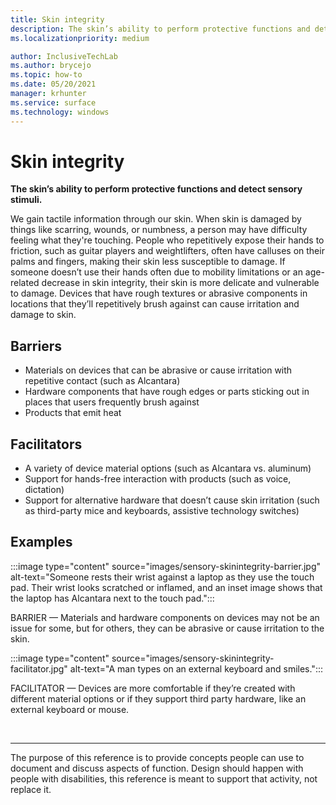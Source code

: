 ```yaml
---
title: Skin integrity
description: The skin’s ability to perform protective functions and detect sensory stimuli
ms.localizationpriority: medium

author: InclusiveTechLab
ms.author: brycejo 
ms.topic: how-to
ms.date: 05/20/2021
manager: krhunter
ms.service: surface
ms.technology: windows
---
```


# Skin integrity

**The skin’s ability to perform protective functions and detect sensory stimuli.**

We gain tactile information through our skin. When skin is damaged by things like scarring, wounds, or numbness, a person may have difficulty feeling what they're touching. People who repetitively expose their hands to friction, such as guitar players and weightlifters, often have calluses on their palms and fingers, making their skin less susceptible to damage. If someone doesn’t use their hands often due to mobility limitations or an age-related decrease in skin integrity, their skin is more delicate and vulnerable to damage. Devices that have rough textures or abrasive components in locations that they’ll repetitively brush against can cause irritation and damage to skin.

## Barriers
* Materials on devices that can be abrasive or cause irritation with repetitive contact (such as Alcantara)​
* Hardware components that have rough edges or parts sticking out in places that users frequently brush against​
* Products that emit heat​

## Facilitators
* A variety of device material options (such as Alcantara vs. aluminum)​
* Support for hands-free interaction with products (such as voice, dictation)​
* Support for alternative hardware that doesn’t cause skin irritation (such as third-party mice and keyboards, assistive technology switches)​

## Examples

:::image type="content" source="images/sensory-skinintegrity-barrier.jpg" alt-text="Someone rests their wrist against a laptop as they use the touch pad. Their wrist looks scratched or inflamed, and an inset image shows that the laptop has Alcantara next to the touch pad.":::

BARRIER — Materials and hardware components on devices may not be an issue for some, but for others, they can be abrasive or cause irritation to the skin.  

:::image type="content" source="images/sensory-skinintegrity-facilitator.jpg" alt-text="A man types on an external keyboard and smiles.":::

FACILITATOR — Devices are more comfortable if they’re created with different material options or if they support third party hardware, like an external keyboard or mouse. 


&nbsp;

[comment]: # (Footer statement)
___
The purpose of this reference is to provide concepts people can use to document and discuss aspects of function. Design should happen with people with disabilities, this reference is meant to support that activity, not replace it. 